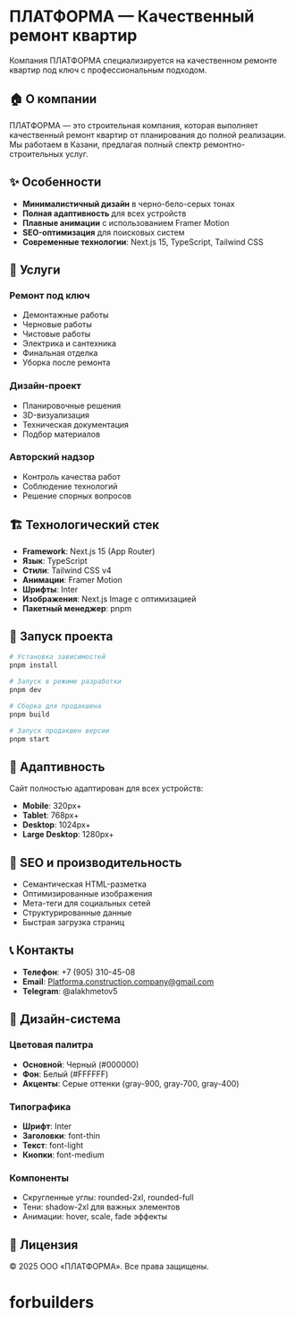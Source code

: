 # ПЛАТФОРМА — Качественный ремонт квартир

Компания ПЛАТФОРМА специализируется на качественном ремонте квартир под ключ с профессиональным подходом.

## 🏠 О компании

ПЛАТФОРМА — это строительная компания, которая выполняет качественный ремонт квартир от планирования до полной реализации. Мы работаем в Казани, предлагая полный спектр ремонтно-строительных услуг.

## ✨ Особенности

- **Минималистичный дизайн** в черно-бело-серых тонах
- **Полная адаптивность** для всех устройств
- **Плавные анимации** с использованием Framer Motion
- **SEO-оптимизация** для поисковых систем
- **Современные технологии**: Next.js 15, TypeScript, Tailwind CSS

## 🔨 Услуги

### Ремонт под ключ

- Демонтажные работы
- Черновые работы
- Чистовые работы
- Электрика и сантехника
- Финальная отделка
- Уборка после ремонта

### Дизайн-проект

- Планировочные решения
- 3D-визуализация
- Техническая документация
- Подбор материалов

### Авторский надзор

- Контроль качества работ
- Соблюдение технологий
- Решение спорных вопросов

## 🏗️ Технологический стек

- **Framework**: Next.js 15 (App Router)
- **Язык**: TypeScript
- **Стили**: Tailwind CSS v4
- **Анимации**: Framer Motion
- **Шрифты**: Inter
- **Изображения**: Next.js Image с оптимизацией
- **Пакетный менеджер**: pnpm

## 🚀 Запуск проекта

```bash
# Установка зависимостей
pnpm install

# Запуск в режиме разработки
pnpm dev

# Сборка для продакшена
pnpm build

# Запуск продакшен версии
pnpm start
```

## 📱 Адаптивность

Сайт полностью адаптирован для всех устройств:

- **Mobile**: 320px+
- **Tablet**: 768px+
- **Desktop**: 1024px+
- **Large Desktop**: 1280px+

## 🎯 SEO и производительность

- Семантическая HTML-разметка
- Оптимизированные изображения
- Мета-теги для социальных сетей
- Структурированные данные
- Быстрая загрузка страниц

## 📞 Контакты

- **Телефон**: +7 (905) 310-45-08
- **Email**: Platforma.construction.company@gmail.com
- **Telegram**: @alakhmetov5

## 🎨 Дизайн-система

### Цветовая палитра

- **Основной**: Черный (#000000)
- **Фон**: Белый (#FFFFFF)
- **Акценты**: Серые оттенки (gray-900, gray-700, gray-400)

### Типографика

- **Шрифт**: Inter
- **Заголовки**: font-thin
- **Текст**: font-light
- **Кнопки**: font-medium

### Компоненты

- Скругленные углы: rounded-2xl, rounded-full
- Тени: shadow-2xl для важных элементов
- Анимации: hover, scale, fade эффекты

## 📄 Лицензия

© 2025 ООО «ПЛАТФОРМА». Все права защищены.
# forbuilders

